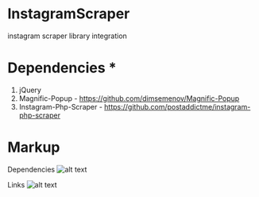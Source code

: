 # InstagramScraper
instagram scraper library integration

# Dependencies *
  1. jQuery
  2. Magnific-Popup - https://github.com/dimsemenov/Magnific-Popup
  3. Instagram-Php-Scraper - https://github.com/postaddictme/instagram-php-scraper
  
 # Markup
 Dependencies
 ![alt text](https://ibb.co/Lv4jt82)
 
 Links
 ![alt text](https://ibb.co/SxFg1xw)
